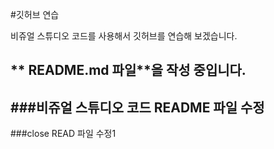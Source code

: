 #깃허브 연습

비쥬얼 스튜디오 코드를 사용해서 깃허브를 연습해 보겠습니다.

** README.md 파일**을 작성 중입니다.
----------------------------
###비쥬얼 스튜디오 코드
README 파일 수정
----------------------------
###close
READ 파일 수정1

